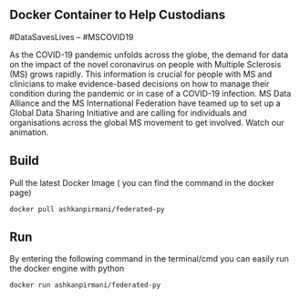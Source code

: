 Docker Container to Help Custodians
-----------
#DataSavesLives – #MSCOVID19

As the COVID-19 pandemic unfolds across the globe, the demand for data on the impact of the novel coronavirus on people with Multiple Sclerosis (MS) grows rapidly.
This information is crucial for people with MS and clinicians to make evidence-based decisions on how to manage their condition during the pandemic or in case of a COVID-19 infection.
MS Data Alliance and the MS International Federation have teamed up to set up a Global Data Sharing Initiative and are calling for individuals and organisations across the global MS movement to get involved.  Watch our animation.

Build
-----------
Pull the latest Docker Image ( you can find the command in the docker page)

```
docker pull ashkanpirmani/federated-py
```

Run
-----------
By entering the following command in the terminal/cmd you can easily run the docker engine with python
```
docker run ashkanpirmani/federated-py
```

